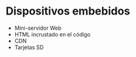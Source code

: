 # Dispositivos embebidos
  * Mini-servidor Web
  * HTML incrustado en el código
  * CDN
  * Tarjetas SD 
